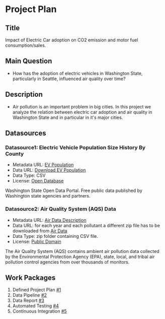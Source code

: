 # Project Plan

## Title
<!-- Give your project a short title. -->
Impact of Electric Car adoption on CO2 emission and motor fuel consumption/sales.

## Main Question

<!-- Think about one main question you want to answer based on the data. -->
* How has the adoption of electric vehicles in Washington State, particularly in Seattle, influenced air quality over time?

## Description

<!-- Describe your data science project in max. 200 words. Consider writing about why and how you attempt it. -->
* Air pollution is an important problem in big cities. In this project we analyze the relation between electric car adoption and air quality in Washington State and in particular in it's major cities.

## Datasources

<!-- Describe each datasources you plan to use in a section. Use the prefic "DatasourceX" where X is the id of the datasource. -->

### Datasource1: Electric Vehicle Population Size History By County
* Metadata URL: [EV Population](https://data.wa.gov/Transportation/Electric-Vehicle-Population-Size-History-By-County/3d5d-sdqb/about_data)
* Data URL: [Download EV Population](https://data.wa.gov/resource/3d5d-sdqb.csv?$limit=50000)
* Data Type: CSV
* License: [Open Database](https://opendatacommons.org/licenses/odbl/1-0/)

Washington State Open Data Portal. Free public data published by Washington state agencies and partners.

### Datasource2: Air Quality System (AQS) Data
* Metadata URL: [Air Data Description](https://aqs.epa.gov/aqsweb/airdata/FileFormats.html#_introduction)
* Data URL: for each year and each pollutant a different zip file has to be downloaded from [Air Data](https://aqs.epa.gov/aqsweb/airdata/download_files.html)
* Data Type: zip folder containing CSV file.
* License: [Public Domain](https://opendatacommons.org/licenses/pddl/1-0/)

The Air Quality System (AQS) contains ambient air pollution data collected by the Environmental Protection Agency (EPA), state, local, and tribal air pollution control agencies from over thousands of monitors.


## Work Packages

<!-- List of work packages ordered sequentially, each pointing to an issue with more details. -->

1. Defined Project Plan [#1][i1]
2. Data Pipeline [#2][i2]
3. Data Report [#3][i3]
3. Automated Testing [#4][i4]
4. Continuous Integration [#5][i5]

[i1]: https://github.com/korn3lie/made-project/issues/1
[i2]: https://github.com/korn3lie/made-project/issues/2
[i3]: https://github.com/korn3lie/made-project/issues/3
[i4]: https://github.com/korn3lie/made-project/issues/4
[i5]: https://github.com/korn3lie/made-project/issues/5
